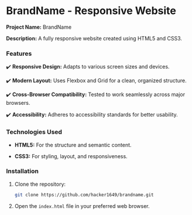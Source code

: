 # BrandName - Responsive Website

**Project Name:** BrandName

**Description:** A fully responsive website created using HTML5 and CSS3.


### Features

✔️ **Responsive Design:** Adapts to various screen sizes and devices.

✔️ **Modern Layout:** Uses Flexbox and Grid for a clean, organized structure.

✔️ **Cross-Browser Compatibility:** Tested to work seamlessly across major browsers.

✔️ **Accessibility:** Adheres to accessibility standards for better usability.

### Technologies Used

- **HTML5:** For the structure and semantic content.

- **CSS3:** For styling, layout, and responsiveness.

### Installation
1. Clone the repository:

    ```bash
    git clone https://github.com/hacker1649/brandname.git
    ```

2. Open the `index.html` file in your preferred web browser.
